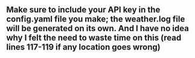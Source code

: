 ## Make sure to include your API key in the config.yaml file you make; the weather.log file will be generated on its own. And I have no idea why I felt the need to waste time on this (read lines 117-119 if any location goes wrong)